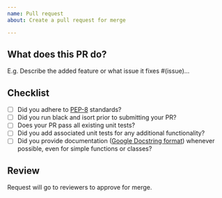 ```yaml
---
name: Pull request
about: Create a pull request for merge

---
```


## What does this PR do?
E.g. Describe the added feature or what issue it fixes #(issue)...

## Checklist
  - [ ] Did you adhere to [PEP-8](https://www.python.org/dev/peps/pep-0008/) standards?
  - [ ] Did you run black and isort prior to submitting your PR? 
  - [ ] Does your PR pass all existing unit tests?
  - [ ] Did you add associated unit tests for any additional functionality?
  - [ ] Did you provide documentation ([Google Docstring format](https://google.github.io/styleguide/pyguide.html)) whenever possible, even for simple functions or classes?

## Review
Request will go to reviewers to approve for merge.